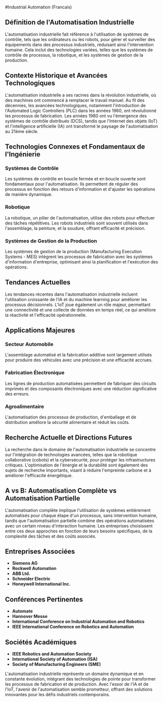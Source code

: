 #Industrial Automation (Francais)

## Définition de l'Automatisation Industrielle
L'automatisation industrielle fait référence à l'utilisation de systèmes de contrôle, tels que les ordinateurs ou les robots, pour gérer et surveiller des équipements dans des processus industriels, réduisant ainsi l'intervention humaine. Cela inclut des technologies variées, telles que les systèmes de contrôle de processus, la robotique, et les systèmes de gestion de la production.

## Contexte Historique et Avancées Technologiques
L'automatisation industrielle a ses racines dans la révolution industrielle, où des machines ont commencé à remplacer le travail manuel. Au fil des décennies, les avancées technologiques, notamment l'introduction de l'Automated Logic Controllers (PLC) dans les années 1960, ont révolutionné les processus de fabrication. Les années 1980 ont vu l'émergence des systèmes de contrôle distribués (DCS), tandis que l'Internet des objets (IoT) et l'intelligence artificielle (IA) ont transformé le paysage de l'automatisation au 21ème siècle.

## Technologies Connexes et Fondamentaux de l'Ingénierie
### Systèmes de Contrôle
Les systèmes de contrôle en boucle fermée et en boucle ouverte sont fondamentaux pour l'automatisation. Ils permettent de réguler des processus en fonction des retours d'information et d'ajuster les opérations de manière dynamique.

### Robotique
La robotique, un pilier de l'automatisation, utilise des robots pour effectuer des tâches répétitives. Les robots industriels sont souvent utilisés dans l'assemblage, la peinture, et la soudure, offrant efficacité et précision.

### Systèmes de Gestion de la Production
Les systèmes de gestion de la production (Manufacturing Execution Systems - MES) intègrent les processus de fabrication avec les systèmes d'information d'entreprise, optimisant ainsi la planification et l'exécution des opérations.

## Tendances Actuelles
Les tendances récentes dans l'automatisation industrielle incluent l'utilisation croissante de l'IA et du machine learning pour améliorer les processus décisionnels. L'IoT joue également un rôle majeur, permettant une connectivité et une collecte de données en temps réel, ce qui améliore la réactivité et l'efficacité opérationnelle.

## Applications Majeures
### Secteur Automobile
L'assemblage automatisé et la fabrication additive sont largement utilisés pour produire des véhicules avec une précision et une efficacité accrues.

### Fabrication Électronique
Les lignes de production automatisées permettent de fabriquer des circuits imprimés et des composants électroniques avec une réduction significative des erreurs.

### Agroalimentaire
L'automatisation des processus de production, d'emballage et de distribution améliore la sécurité alimentaire et réduit les coûts.

## Recherche Actuelle et Directions Futures
La recherche dans le domaine de l'automatisation industrielle se concentre sur l'intégration de technologies avancées, telles que la robotique collaborative (cobots) et la cybersécurité, pour protéger les infrastructures critiques. L'optimisation de l'énergie et la durabilité sont également des sujets de recherche importants, visant à réduire l'empreinte carbone et à améliorer l'efficacité énergétique.

## A vs B: Automatisation Complète vs Automatisation Partielle
L'automatisation complète implique l'utilisation de systèmes entièrement automatisés pour chaque étape d'un processus, sans intervention humaine, tandis que l'automatisation partielle combine des opérations automatisées avec un certain niveau d'interaction humaine. Les entreprises choisissent entre ces deux approches en fonction de leurs besoins spécifiques, de la complexité des tâches et des coûts associés.

## Entreprises Associées
- **Siemens AG**
- **Rockwell Automation**
- **ABB Ltd.**
- **Schneider Electric**
- **Honeywell International Inc.**

## Conférences Pertinentes
- **Automate**
- **Hannover Messe**
- **International Conference on Industrial Automation and Robotics**
- **IEEE International Conference on Robotics and Automation**

## Sociétés Académiques
- **IEEE Robotics and Automation Society**
- **International Society of Automation (ISA)**
- **Society of Manufacturing Engineers (SME)**

L'automatisation industrielle représente un domaine dynamique et en constante évolution, intégrant des technologies de pointe pour transformer les processus de fabrication et de production. Avec l'essor de l'IA et de l'IoT, l'avenir de l'automatisation semble prometteur, offrant des solutions innovantes pour les défis industriels contemporains.